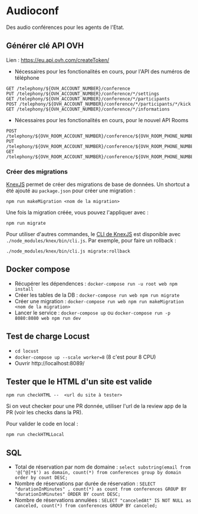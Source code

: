 # Audioconf
Des audio conférences pour les agents de l'Etat.


## Générer clé API OVH

Lien : https://eu.api.ovh.com/createToken/

- Nécessaires pour les fonctionalités en cours, pour l'API des numéros de téléphone
```
GET /telephony/${OVH_ACCOUNT_NUMBER}/conference
PUT /telephony/${OVH_ACCOUNT_NUMBER}/conference/*/settings
GET /telephony/${OVH_ACCOUNT_NUMBER}/conference/*/participants
POST /telephony/${OVH_ACCOUNT_NUMBER}/conference/*/participants/*/kick
GET /telephony/${OVH_ACCOUNT_NUMBER}/conference/*/informations
```

- Nécessaires pour les fonctionalités en cours, pour le nouvel API Rooms
```
POST /telephony/${OVH_ROOM_ACCOUNT_NUMBER}/conference/${OVH_ROOM_PHONE_NUMBER}/rooms
PUT /telephony/${OVH_ROOM_ACCOUNT_NUMBER}/conference/${OVH_ROOM_PHONE_NUMBER}/rooms/*
GET /telephony/${OVH_ROOM_ACCOUNT_NUMBER}/conference/${OVH_ROOM_PHONE_NUMBER}/roomsStats
```


### Créer des migrations
[KnexJS](http://knexjs.org/#Migrations) permet de créer des migrations de base de données. Un shortcut a été ajouté au `package.json` pour créer une migration :

```
npm run makeMigration <nom de la migration>
```

Une fois la migration créée, vous pouvez l'appliquer avec :

```
npm run migrate
```

Pour utiliser d'autres commandes, le [CLI de KnexJS](http://knexjs.org/#Migrations) est disponible avec `./node_modules/knex/bin/cli.js`. Par exemple, pour faire un rollback :

```
./node_modules/knex/bin/cli.js migrate:rollback
```

## Docker compose

- Récupérer les dépendences : `docker-compose run -u root web npm install`
- Créer les tables de la DB : `docker-compose run web npm run migrate`
- Créer une migration : `docker-compose run web npm run makeMigration <nom de la migration>`
- Lancer le service : `docker-compose up` ou `docker-compose run -p 8080:8080 web npm run dev`

## Test de charge Locust

- `cd locust`
- `docker-compose up --scale worker=8` (8 c'est pour 8 CPU)
- Ouvrir http://localhost:8089/

## Tester que le HTML d'un site est valide
```
npm run checkHTML --  <url du site à tester>
```
Si on veut checker pour une PR donnée, utiliser l'url de la review app de la PR (voir les checks dans la PR).

Pour valider le code en local :
```
npm run checkHTMLLocal
```

## SQL

- Total de réservation par nom de domaine : `select substring(email from '@[^@]*$') as domain, count(*) from conferences group by domain order by count DESC;`
- Nombre de réservations par durée de réservation : `SELECT "durationInMinutes" , count(*) as count from conferences GROUP BY "durationInMinutes" ORDER BY count DESC;`
- Nombre de réservations annulées : `SELECT "canceledAt" IS NOT NULL as canceled, count(*) from conferences GROUP BY canceled;`
